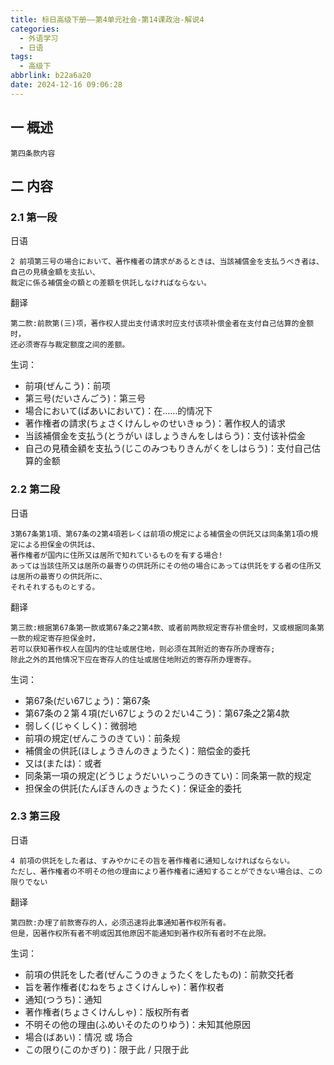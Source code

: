 ```yaml
---
title: 标日高级下册——第4单元社会-第14课政治-解说4
categories:
  - 外语学习
  - 日语
tags:
  - 高级下
abbrlink: b22a6a20
date: 2024-12-16 09:06:28
---
```

## 一 概述

```
第四条款内容
```

<!--more-->

## 二  内容

### 2.1 第一段

日语

```
2 前項第三号の場合において、著作権者の請求があるときは、当該補償金を支払うべき者は、自己の見積金額を支払い、
裁定に係る補償金の額との差額を供託しなければならない。
```

翻译

```
第二款:前款第(三)项，著作权人提出支付请求时应支付该项补偿金者在支付自己估算的金额时，
还必须寄存与裁定额度之间的差额。
```

生词：

* 前項(ぜんこう)：前项
* 第三号(だいさんごう)：第三号
* 場合において(ばあいにおいて)：在……的情况下
* 著作権者の請求(ちょさくけんしゃのせいきゅう)：著作权人的请求
* 当該補償金を支払う(とうがい ほしょうきんをしはらう)：支付该补偿金
* 自己の見積金額を支払う(じこのみつもりきんがくをしはらう)：支付自己估算的金额

### 2.2 第二段

日语

```
3第67条第1項、第67条の2第4項若レくは前項の規定による補償金の供託又は同条第1項の規定による担保金の供託は、
著作権者が国内に住所又は居所で知れているものを有する場合!
あっては当該住所又は居所の最寄りの供託所にその他の場合にあっては供託をする者の住所又は居所の最寄りの供託所に、
それそれするものとする。
```

翻译

```
第三款:根据第67条第一款或第67条之2第4款、或者前两款规定寄存补偿金时，又或根据同条第一款的规定寄存担保金时，
若可以获知著作权人在国内的住址或居住地，则必须在其附近的寄存所办理寄存;
除此之外的其他情况下应在寄存人的住址或居住地附近的寄存所办理寄存。
```

生词：

* 第67条(だい67じょう)：第67条
* 第67条の２第４項(だい67じょうの２だい4こう)：第67条之2第4款
* 弱しく(じゃくしく)：微弱地
* 前項の規定(ぜんこうのきてい)：前条规
* 補償金の供託(ほしょうきんのきょうたく)：赔偿金的委托
* 又は(または)：或者
* 同条第一項の規定(どうじょうだいいっこうのきてい)：同条第一款的规定
* 担保金の供託(たんぽきんのきょうたく)：保证金的委托

### 2.3 第三段

日语

```
4 前項の供託をした者は、すみやかにその旨を著作権者に通知しなければならない。
ただし、著作権者の不明その他の理由により著作権者に通知することができない場合は、この限りでない
```

翻译

```
第四款:办理了前款寄存的人，必须迅速将此事通知著作权所有者。
但是，因著作权所有者不明或因其他原因不能通知到著作权所有者时不在此限。
```

生词：

* 前項の供託をした者(ぜんこうのきょうたくをしたもの)：前款交托者
* 旨を著作権者(むねをちょさくけんしゃ)：著作权者
* 通知(つうち)：通知
* 著作権者(ちょさくけんしゃ)：版权所有者
* 不明その他の理由(ふめいそのたのりゆう)：未知其他原因
* 場合(ばあい)：情况 或 场合
* この限り(このかぎり)：限于此 / 只限于此